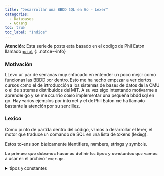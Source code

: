 ```yaml
---
title: "Desarrollar una BBDD SQL en Go - Lexer"
categories: 
  - Databases
  - Golang
toc: true
toc_label: "Indice"
---
```


**Atención:** Esta serie de posts esta basado en el codigo de Phil Eaton llamado [`gosql`](https://github.com/eatonphil/gosql/tree/master)
{: .notice--info}

### Motivación

LLevo un par de semanas muy enfocado en entender un poco mejor como funcionan las BBDD por dentro. Esto me ha hecho empezar a ver ciertos cursos como el de introducción a los sistemas de bases de datos de la CMU o el de sistemas distribuidos del MIT.
A su vez sigo intentando motivarme a aprender go y se me ocurrio como implementar una pequeña bbdd sql en go. Hay varios ejemplos por internet y el de Phil Eaton me ha llamado bastante la atención por su sencillez.

### Lexico

Como punto de partida dentro del código, vamos a desarrollar el lexer, el motor que traduce un comando de SQL en una lista de tokens (lexing).

Estos tokens son básicamente identifiers, numbers, strings y symbols.

Lo primero que debemos hacer es definir los tipos y constantes que vamos a usar en el archivo `lexer.go`.

<details>
  <summary>tipos y constantes</summary>

  ### lexer.go
  ```go

  import (
  	"fmt"
  	"log/slog"
  	"strings"
  )

  // localizacion del token en el codigo
  type location struct {
  	line uint
  	col  uint
  }

  // para guardar las palabras clave reservadas de SQL
  type keyword string

  const (
  	selectKeyword keyword = "select"
  	fromKeyword   keyword = "from"
  	asKeyword     keyword = "as"
  	tableKeyword  keyword = "table"
  	createKeyword keyword = "create"
  	insertKeyword keyword = "insert"
  	intoKeyword   keyword = "into"
  	valuesKeyword keyword = "values"
  	intKeyword    keyword = "int"
  	textKeyword   keyword = "text"
  	whereKeyword  keyword = "where"
  	trueKeyword   keyword = "true"
  	falseKeyword  keyword = "false"
  	nullKeyword   keyword = "null"
  )

  // para guardar la sintaxis SQL
  type symbol string

  const (
  	semicolonSymbol  symbol = ";"
  	asteriskSymbol   symbol = "*"
  	commaSymbol      symbol = ","
  	leftParenSymbol  symbol = "("
  	rightParenSymbol symbol = ")"
  )

  type tokenKind uint

  const (
  	keywordKind tokenKind = iota
  	symbolKind
  	identifierKind
  	stringKind
  	numericKind
  	boolKind
  	nullKind
  )

  type token struct {
  	value string
  	kind  tokenKind
  	loc   location
  }

  // indica la posicion actual del lexer
  type cursor struct {
  	pointer uint
  	loc     location
  }

  func (t *token) equals(other *token) bool {
  	return t.value == other.value && t.kind == other.kind
  }

  type lexer func(string, cursor) (*token, cursor, bool)
  ```

</details>

